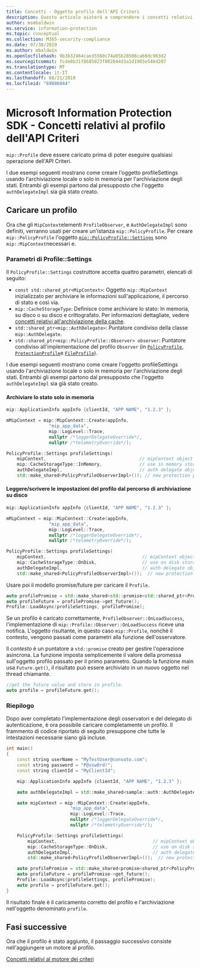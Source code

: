 ```yaml
---
title: Concetti - Oggetto profilo dell'API Criteri
description: Questo articolo aiuterà a comprendere i concetti relativi all'oggetto profilo dell'API Criteri, che viene creato durante l'inizializzazione dell'applicazione.
author: msmbaldwin
ms.service: information-protection
ms.topic: conceptual
ms.collection: M365-security-compliance
ms.date: 07/30/2019
ms.author: mbaldwin
ms.openlocfilehash: 9b3b32464cae35560c74a05b28506ca60dc963d2
ms.sourcegitcommit: fcde8b31f8685023f002044d3a1d1903e548d207
ms.translationtype: MT
ms.contentlocale: it-IT
ms.lasthandoff: 08/21/2019
ms.locfileid: "69886044"
---
```

# <a name="microsoft-information-protection-sdk---policy-api-profile-concepts"></a>Microsoft Information Protection SDK - Concetti relativi al profilo dell'API Criteri

`mip::Profile` deve essere caricato prima di poter eseguire qualsiasi operazione dell'API Criteri.

I due esempi seguenti mostrano come creare l'oggetto profileSettings usando l'archiviazione locale o solo in memoria per l'archiviazione degli stati. Entrambi gli esempi partono dal presupposto che l'oggetto `authDelegateImpl` sia già stato creato.

## <a name="load-a-profile"></a>Caricare un profilo

Ora che gli `MipContext`elementi `ProfileObserver`, e `AuthDelegateImpl` sono definiti, verranno usati per creare un'istanza `mip::PolicyProfile`. Per creare `mip::PolicyProfile` l'oggetto [`mip::PolicyProfile::Settings`](reference/class_mip_PolicyProfile_settings.md) sono `mip::MipContext`necessari e.

### <a name="profilesettings-parameters"></a>Parametri di Profile::Settings

Il `PolicyProfile::Settings` costruttore accetta quattro parametri, elencati di seguito:

- `const std::shared_ptr<MipContext>`: Oggetto `mip::MipContext` inizializzato per archiviare le informazioni sull'applicazione, il percorso di stato e così via.
- `mip::CacheStorageType`: Definisce come archiviare lo stato: In memoria, su disco o su disco e crittografato. Per informazioni dettagliate, vedere [concetti relativi all'archiviazione della cache](concept-cache-storage.md).
- `std::shared_ptr<mip::AuthDelegate>`: Puntatore condiviso della classe `mip::AuthDelegate`.
- `std::shared_ptr<mip::PolicyProfile::Observer> observer`: Puntatore condiviso all'implementazione del profilo `Observer` (in [`PolicyProfile`](reference/class_mip_policyprofile_observer.md), [`ProtectionProfile`](reference/class_mip_protectionprofile_observer.md)e [`FileProfile`](reference/class_mip_fileprofile_observer.md)).

I due esempi seguenti mostrano come creare l'oggetto profileSettings usando l'archiviazione locale o solo in memoria per l'archiviazione degli stati. Entrambi gli esempi partono dal presupposto che l'oggetto `authDelegateImpl` sia già stato creato.

#### <a name="store-state-in-memory-only"></a>Archiviare lo stato solo in memoria

```cpp
mip::ApplicationInfo appInfo {clientId, "APP NAME", "1.2.3" };

mMipContext = mip::MipContext::Create(appInfo,
                "mip_app_data",
                mip::LogLevel::Trace,
                nullptr /*loggerDelegateOverride*/,
                nullptr /*telemetryOverride*/);

PolicyProfile::Settings profileSettings(
    mipContext,                                   // mipContext object
    mip::CacheStorageType::InMemory,              // use in memory storage
    authDelegateImpl,                             // auth delegate object
    std::make_shared<PolicyProfileObserverImpl>()); // new protection profile observer
```

#### <a name="readwrite-profile-settings-from-storage-path-on-disk"></a>Leggere/scrivere le impostazioni del profilo dal percorso di archiviazione su disco

```cpp
mip::ApplicationInfo appInfo {clientId, "APP NAME", "1.2.3" };

mMipContext = mip::MipContext::Create(appInfo,
                "mip_app_data",
                mip::LogLevel::Trace,
                nullptr /*loggerDelegateOverride*/,
                nullptr /*telemetryOverride*/);

PolicyProfile::Settings profileSettings(
    mipContext,                                    // mipContext object
    mip::CacheStorageType::OnDisk,                 // use on disk storage
    authDelegateImpl,                              // auth delegate object
    std::make_shared<PolicyProfileObserverImpl>());  // new protection profile observer
```

Usare poi il modello promise/future per caricare il `Profile`.

```cpp
auto profilePromise = std::make_shared<std::promise<std::shared_ptr<Profile>>>();
auto profileFuture = profilePromise->get_future();
Profile::LoadAsync(profileSettings, profilePromise);
```

Se un profilo è caricato correttamente, `ProfileObserver::OnLoadSuccess`, l'implementazione di `mip::Profile::Observer::OnLoadSuccess` riceve una notifica. L'oggetto risultante, in questo caso `mip::Profile`, nonché il contesto, vengono passati come parametri alla funzione dell'osservatore.

Il *contesto* è un puntatore a `std::promise` creato per gestire l'operazione asincrona. La funzione imposta semplicemente il valore della promessa sull'oggetto profilo passato per il primo parametro. Quando la funzione main usa `Future.get()`, il risultato può essere archiviato in un nuovo oggetto nel thread chiamante.

```cpp
//get the future value and store in profile.
auto profile = profileFuture.get();
```

### <a name="putting-it-together"></a>Riepilogo

Dopo aver completato l'implementazione degli osservatori e del delegato di autenticazione, è ora possibile caricare completamente un profilo. Il frammento di codice riportato di seguito presuppone che tutte le intestazioni necessarie siano già incluse.

```cpp
int main()
{
    const string userName = "MyTestUser@consoto.com";
    const string password = "P@ssw0rd!";
    const string clientId = "MyClientId";

    mip::ApplicationInfo appInfo {clientId, "APP NAME", "1.2.3" };

    auto authDelegateImpl = std::make_shared<sample::auth::AuthDelegateImpl>(appInfo, userName, password);

    auto mipContext = mip::MipContext::Create(appInfo,
                        "mip_app_data",
                        mip::LogLevel::Trace,
                        nullptr /*loggerDelegateOverride*/,
                        nullptr /*telemetryOverride*/);

    PolicyProfile::Settings profileSettings(
        mipContext,                                    // mipContext object
        mip::CacheStorageType::OnDisk,                 // use on disk storage
        authDelegateImpl,                              // auth delegate object
        std::make_shared<PolicyProfileObserverImpl>());  // new protection profile observer

    auto profilePromise = std::make_shared<promise<shared_ptr<PolicyProfile>>>();
    auto profileFuture = profilePromise->get_future();
    Profile::LoadAsync(profileSettings, profilePromise);
    auto profile = profileFuture.get();
}
```

Il risultato finale è il caricamento corretto del profilo e l'archiviazione nell'oggetto denominato `profile`.

## <a name="next-steps"></a>Fasi successive

Ora che il profilo è stato aggiunto, il passaggio successivo consiste nell'aggiungere un motore al profilo.

[Concetti relativi al motore dei criteri](concept-profile-engine-policy-engine-cpp.md)
